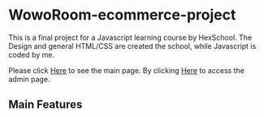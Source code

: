 # WowoRoom-ecommerce-project
This is a final project for a Javascript learning course by HexSchool. The Design and general HTML/CSS are created the school, while Javascript is coded  by me.

Please click [Here](https://greatmetis.github.io/WowoRoom-ecommerce-project/) to see the main page. 
By clicking [Here](https://greatmetis.github.io/WowoRoom-ecommerce-project/admin.html) to access the admin page.

## Main Features 
